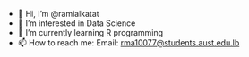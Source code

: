 - 👋 Hi, I’m @ramialkatat
- 👀 I’m interested in Data Science
- 🌱 I’m currently learning R programming
- 📫 How to reach me: Email: rma10077@students.aust.edu.lb

<!---
ramialkatat/ramialkatat is a ✨ special ✨ repository because its `README.md` (this file) appears on your GitHub profile.
You can click the Preview link to take a look at your changes.
--->
